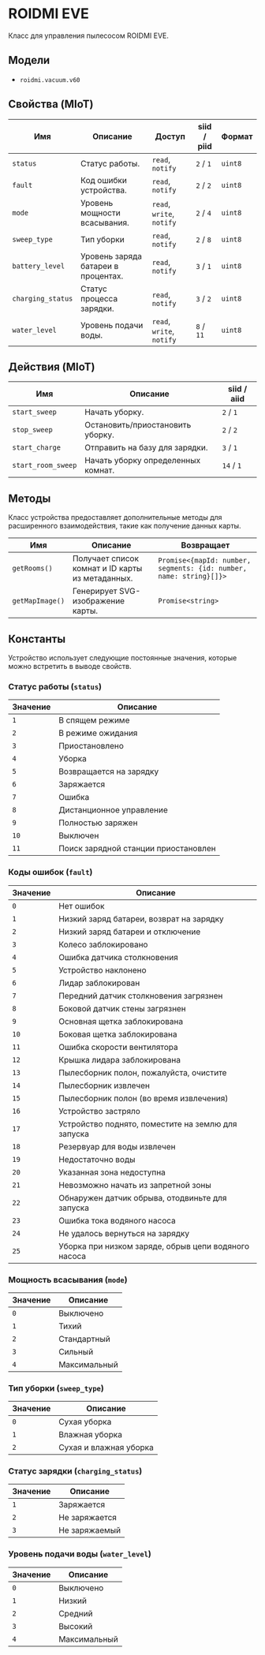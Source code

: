 # ROIDMI EVE

Класс для управления пылесосом ROIDMI EVE.

## Модели

- `roidmi.vacuum.v60`

## Свойства (MIoT)

| Имя             | Описание                          | Доступ                 | siid / piid | Формат |
| --------------- | --------------------------------- | ---------------------- | ----------- | ------ |
| `status`        | Статус работы.                    | `read`, `notify`       | `2` / `1`   | `uint8` |
| `fault`         | Код ошибки устройства.            | `read`, `notify`       | `2` / `2`   | `uint8` |
| `mode`          | Уровень мощности всасывания.      | `read`, `write`, `notify` | `2` / `4`   | `uint8` |
| `sweep_type`    | Тип уборки                        | `read`, `notify`       | `2` / `8`   | `uint8` |
| `battery_level` | Уровень заряда батареи в процентах. | `read`, `notify`       | `3` / `1`   | `uint8` |
| `charging_status` | Статус процесса зарядки.        | `read`, `notify`       | `3` / `2`   | `uint8` |
| `water_level`   | Уровень подачи воды.              | `read`, `write`, `notify` | `8` / `11`  | `uint8` |

## Действия (MIoT)

| Имя                | Описание                         | siid / aiid |
| ------------------ | -------------------------------- | ----------- |
| `start_sweep`      | Начать уборку.                   | `2` / `1`   |
| `stop_sweep`       | Остановить/приостановить уборку. | `2` / `2`   |
| `start_charge`     | Отправить на базу для зарядки.   | `3` / `1`   |
| `start_room_sweep` | Начать уборку определенных комнат. | `14` / `1`  |

## Методы

Класс устройства предоставляет дополнительные методы для расширенного
взаимодействия, такие как получение данных карты.

| Имя           | Описание                                  | Возвращает                                                       |
| ------------- | ----------------------------------------- | ---------------------------------------------------------------- |
| `getRooms()`  | Получает список комнат и ID карты из метаданных. | `Promise<{mapId: number, segments: {id: number, name: string}[]}>` |
| `getMapImage()` | Генерирует SVG-изображение карты.       | `Promise<string>`                                                |

## Константы

Устройство использует следующие постоянные значения, которые можно встретить в
выводе свойств.

### Статус работы (`status`)

| Значение | Описание                            |
| -------- | ----------------------------------- |
| `1`      | В спящем режиме                     |
| `2`      | В режиме ожидания                   |
| `3`      | Приостановлено                      |
| `4`      | Уборка                              |
| `5`      | Возвращается на зарядку             |
| `6`      | Заряжается                          |
| `7`      | Ошибка                              |
| `8`      | Дистанционное управление            |
| `9`      | Полностью заряжен                   |
| `10`     | Выключен                            |
| `11`     | Поиск зарядной станции приостановлен |

### Коды ошибок (`fault`)

| Значение | Описание                                             |
| -------- | ---------------------------------------------------- |
| `0`      | Нет ошибок                                           |
| `1`      | Низкий заряд батареи, возврат на зарядку             |
| `2`      | Низкий заряд батареи и отключение                    |
| `3`      | Колесо заблокировано                                 |
| `4`      | Ошибка датчика столкновения                          |
| `5`      | Устройство наклонено                                 |
| `6`      | Лидар заблокирован                                   |
| `7`      | Передний датчик столкновения загрязнен                |
| `8`      | Боковой датчик стены загрязнен                       |
| `9`      | Основная щетка заблокирована                         |
| `10`     | Боковая щетка заблокирована                          |
| `11`     | Ошибка скорости вентилятора                          |
| `12`     | Крышка лидара заблокирована                          |
| `13`     | Пылесборник полон, пожалуйста, очистите              |
| `14`     | Пылесборник извлечен                                 |
| `15`     | Пылесборник полон (во время извлечения)              |
| `16`     | Устройство застряло                                  |
| `17`     | Устройство поднято, поместите на землю для запуска   |
| `18`     | Резервуар для воды извлечен                          |
| `19`     | Недостаточно воды                                    |
| `20`     | Указанная зона недоступна                            |
| `21`     | Невозможно начать из запретной зоны                  |
| `22`     | Обнаружен датчик обрыва, отодвиньте для запуска      |
| `23`     | Ошибка тока водяного насоса                          |
| `24`     | Не удалось вернуться на зарядку                      |
| `25`     | Уборка при низком заряде, обрыв цепи водяного насоса |

### Мощность всасывания (`mode`)

| Значение | Описание      |
| -------- | ------------- |
| `0`      | Выключено     |
| `1`      | Тихий         |
| `2`      | Стандартный   |
| `3`      | Сильный       |
| `4`      | Максимальный  |

### Тип уборки (`sweep_type`)

| Значение | Описание                 |
| -------- | ------------------------ |
| `0`      | Сухая уборка             |
| `1`      | Влажная уборка           |
| `2`      | Сухая и влажная уборка   |

### Статус зарядки (`charging_status`)

| Значение | Описание      |
| -------- | ------------- |
| `1`      | Заряжается    |
| `2`      | Не заряжается |
| `3`      | Не заряжаемый |

### Уровень подачи воды (`water_level`)

| Значение | Описание      |
| -------- | ------------- |
| `0`      | Выключено     |
| `1`      | Низкий        |
| `2`      | Средний       |
| `3`      | Высокий       |
| `4`      | Максимальный  |
